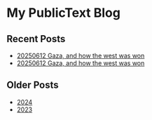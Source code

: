 # My PublicText Blog

## Recent Posts

- [20250612 Gaza, and how the west was won](./20250612-Gaza-and-how-the-west-was-won.md)
-  [20250612 Gaza, and how the west was won](20250612-Gaza-and-how-the-west-was-won.md)


## Older Posts

- [2024](./2024/)
- [2023](./2023/)

